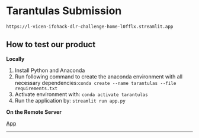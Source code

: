 # Tarantulas Submission

```
https://l-vicen-ifohack-dlr-challenge-home-l0fflx.streamlit.app
```

## How to test our product

**Locally**

1. Install Python and Anaconda
2. Run following command to create the anaconda environment with all necessary dependencies:`conda create --name tarantulas --file requirements.txt`
3. Activate environment with: `conda activate tarantulas`
4. Run the application by: `streamlit run app.py`

**On the Remote Server**

[App](https://l-vicen-ifohack-dlr-challenge-home-l0fflx.streamlit.app/)

---

